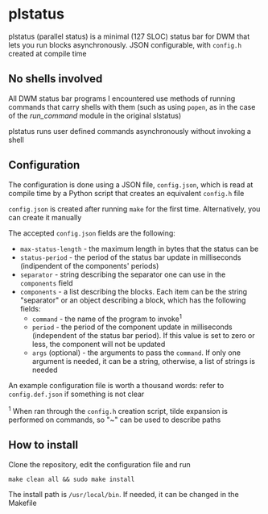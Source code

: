 # **plstatus**

plstatus (parallel status) is a minimal (127 SLOC) status bar for DWM that lets you run blocks asynchronously. JSON configurable, with `config.h` created at compile time

## No shells involved

All DWM status bar programs I encountered use methods of running commands that carry shells with them (such as using `popen`, as in the case of the *run_command* module in the original slstatus)

plstatus runs user defined commands asynchronously without invoking a shell

## Configuration
The configuration is done using a JSON file, `config.json`, which is read at compile time by a Python script that creates an equivalent `config.h` file

`config.json` is created after running `make` for the first time. Alternatively, you can create it manually

The accepted `config.json` fields are the following:
+ `max-status-length` - the maximum length in bytes that the status can be
+ `status-period` - the period of the status bar update in milliseconds (indipendent of the components' periods)
+ `separator` - string describing the separator one can use in the `components` field
+ `components` - a list describing the blocks. Each item can be the string "separator" or an object describing a block, which has the following fields:
    + `command` - the name of the program to invoke<sup>1</sup>
    + `period` - the period of the component update in milliseconds (independent of the status bar period). If this value is set to zero or less, the component will not be updated
    + `args` (optional) - the arguments to pass the `command`. If only one argument is needed, it can be a string, otherwise, a list of strings is needed

An example configuration file is worth a thousand words: refer to `config.def.json` if something is not clear

<sup>1</sup> When ran through the `config.h` creation script, tilde expansion is performed on commands, so "~" can be used to describe paths

## How to install

Clone the repository, edit the configuration file and run
```
make clean all && sudo make install
```

The install path is `/usr/local/bin`. If needed, it can be changed in the Makefile
